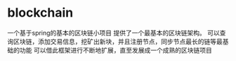 # blockchain
一个基于spring的基本的区块链小项目
提供了一个最基本的区块链架构。
可以查询区块链，添加交易信息，挖矿出新块，并且注册节点，同步节点最长的链等最基础的功能
可以借此框架进行不断地扩展，直至发展成一个成熟的区块链项目
